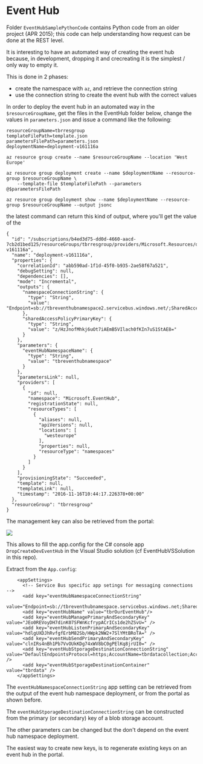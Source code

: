 # Event Hub

Folder `EventHubSamplePythonCode` contains Python code from an older project (APR 2015); this code can help understanding how request can be done at the REST level.

It is interesting to have an automated way of creating the event hub because, in development, dropping it and crecreating it is the simplest / only way to empty it.

This is done in 2 phases: 
- create the namespace with `az`, and retrieve the connection string
- use the connection string to create the event hub with the correct values

In order to deploy the event hub in an automated way in the `$resourceGroupName`, get the files in the EventHub folder below, 
change the values in `parameters.json` and issue a command like the following: 

```
resourceGroupName=tbrresgroup
templateFilePath=template.json
parametersFilePath=parameters.json
deploymentName=deployment-v161116a

az resource group create --name $resourceGroupName --location 'West Europe'

az resource group deployment create --name $deploymentName --resource-group $resourceGroupName \
    --template-file $templateFilePath --parameters @$parametersFilePath

az resource group deployment show --name $deploymentName --resource-group $resourceGroupName --output jsonc
```

the latest command can return this kind of output, where you'll get the value of the 



```
{
  "id": "/subscriptions/b4ed3d75-dd0d-4660-aacd-7cb2d1bed125/resourceGroups/tbrresgroup/providers/Microsoft.Resources/deployments/deployment-v161116a",
  "name": "deployment-v161116a",
  "properties": {
    "correlationId": "abb590ad-1f1d-45f0-b935-2ae58f67a521",
    "debugSetting": null,
    "dependencies": [],
    "mode": "Incremental",
    "outputs": {
      "namespaceConnectionString": {
        "type": "String",
        "value": "Endpoint=sb://tbreventhubnamespace2.servicebus.windows.net/;SharedAccessKeyName=RootManageSharedAccessKey;SharedAccessKey=z/HzJnofMhkj6uOt7iAEmB5VIlach0fKIn7uS1StAE8="
      },
      "sharedAccessPolicyPrimaryKey": {
        "type": "String",
        "value": "z/HzJnofMhkj6uOt7iAEmB5VIlach0fKIn7uS1StAE8="
      }
    },
    "parameters": {
      "eventHubNamespaceName": {
        "type": "String",
        "value": "tbreventhubnamespace"
      }
    },
    "parametersLink": null,
    "providers": [
      {
        "id": null,
        "namespace": "Microsoft.EventHub",
        "registrationState": null,
        "resourceTypes": [
          {
            "aliases": null,
            "apiVersions": null,
            "locations": [
              "westeurope"
            ],
            "properties": null,
            "resourceType": "namespaces"
          }
        ]
      }
    ],
    "provisioningState": "Succeeded",
    "template": null,
    "templateLink": null,
    "timestamp": "2016-11-16T10:44:17.226378+00:00"
  },
  "resourceGroup": "tbrresgroup"
}
```

The management key can also be retrieved from the portal: 

![](EventHub/img/get-management-key-from-portal.png)

This allows to fill the app.config for the C# console app `DropCreateDevEventHub` in the Visual Studio solution (cf EventHubVSSolution in this repo).

Extract from the `App.config`:

```
    <appSettings>
      <!-- Service Bus specific app setings for messaging connections -->
      <add key="eventHubNamespaceConnectionString"
        value="Endpoint=sb://tbreventhubnamespace.servicebus.windows.net;SharedAccessKeyName=RootManageSharedAccessKey;SharedAccessKey=z/HzJnofMhkj6uOt7iAEmB5VIlach0fKIn7uS1StAE8="/>
      <add key="eventHubName" value="tbrOurEventHub"/>
      <add key="eventHubManagePrimaryAndSecondaryKey" value="JEo0REVoyDH7dinK07SFWnKcfrypACrICs1de2hZSvU=" />
      <add key="eventHubListenPrimaryAndSecondaryKey" value="hdlgUXDJhRvfgfErbM82Sb/HWpk2NW2+7SlYMtBRoTA=" />
      <add key="eventHubSendPrimaryAndSecondaryKey"   value="clnIRs4nBh1Pb7VvOUkKDg74xWV8bC0gPElKq8jrUI0=" />
      <add key="eventHubStporageDestinationConnectionString" value="DefaultEndpointsProtocol=https;AccountName=tbrdatacollection;AccountKey=kjCcNxtjDMCaXLkDtl5MPyEYTfSaZm4YNGHnLGq8zx+KlB+NgCf/ivahtXGFm0QwjaulI3UuBUJjMUOKGFsxjw==" />
      <add key="eventHubStporageDestinationContainer"        value="tbrdata" />
    </appSettings>
```

The `eventHubNamespaceConnectionString` app setting can be retrieved from the output of the event hub namespace deployment, or from the portal as shown before. 

The `eventHubStporageDestinationConnectionString` can be constructed from the primary (or secondary) key of a blob storage account.

The other parameters can be changed but the don't depend on the event hub namespace deployment. 

The easiest way to create new keys, is to regenerate existing keys on an event hub in the portal.

